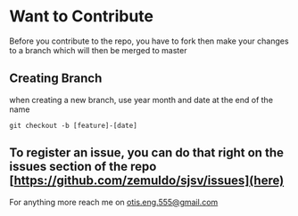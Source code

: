 # Want to Contribute

Before you contribute to the repo, you have to fork then make your changes to a branch which will then be merged to master
## Creating Branch
when creating a new branch, use year month and date at the end of the name
```
git checkout -b [feature]-[date]

```

## To register an issue, you can do that right on the issues section of the repo [https://github.com/zemuldo/sjsv/issues](here)

For anything more reach me on otis.eng.555@gmail.com
